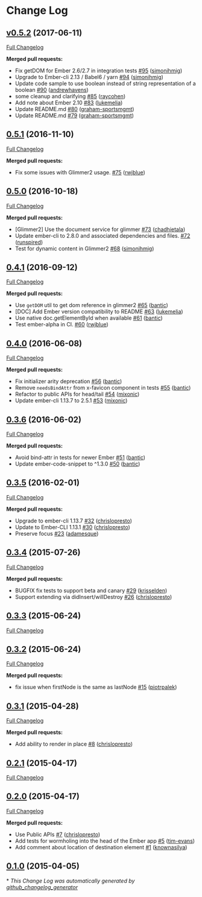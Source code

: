 # Change Log

## [v0.5.2](https://github.com/yapplabs/ember-wormhole/tree/v0.5.2) (2017-06-11)
[Full Changelog](https://github.com/yapplabs/ember-wormhole/compare/0.5.1...v0.5.2)

**Merged pull requests:**

- Fix getDOM for Ember 2.6/2.7 in integration tests [\#95](https://github.com/yapplabs/ember-wormhole/pull/95) ([simonihmig](https://github.com/simonihmig))
- Upgrade to Ember-cli 2.13 / Babel6 / yarn [\#94](https://github.com/yapplabs/ember-wormhole/pull/94) ([simonihmig](https://github.com/simonihmig))
- Update code sample to use boolean instead of string representation of a boolean [\#90](https://github.com/yapplabs/ember-wormhole/pull/90) ([andrewhavens](https://github.com/andrewhavens))
- some cleanup and clarifying [\#85](https://github.com/yapplabs/ember-wormhole/pull/85) ([raycohen](https://github.com/raycohen))
- Add note about Ember 2.10 [\#83](https://github.com/yapplabs/ember-wormhole/pull/83) ([lukemelia](https://github.com/lukemelia))
- Update README.md [\#80](https://github.com/yapplabs/ember-wormhole/pull/80) ([graham-sportsmgmt](https://github.com/graham-sportsmgmt))
- Update README.md [\#79](https://github.com/yapplabs/ember-wormhole/pull/79) ([graham-sportsmgmt](https://github.com/graham-sportsmgmt))

## [0.5.1](https://github.com/yapplabs/ember-wormhole/tree/0.5.1) (2016-11-10)
[Full Changelog](https://github.com/yapplabs/ember-wormhole/compare/0.5.0...0.5.1)

**Merged pull requests:**

- Fix some issues with Glimmer2 usage. [\#75](https://github.com/yapplabs/ember-wormhole/pull/75) ([rwjblue](https://github.com/rwjblue))

## [0.5.0](https://github.com/yapplabs/ember-wormhole/tree/0.5.0) (2016-10-18)
[Full Changelog](https://github.com/yapplabs/ember-wormhole/compare/0.4.1...0.5.0)

**Merged pull requests:**

- \[Glimmer2\] Use the document service for glimmer [\#73](https://github.com/yapplabs/ember-wormhole/pull/73) ([chadhietala](https://github.com/chadhietala))
- Update ember-cli to 2.8.0 and associated dependencies and files. [\#72](https://github.com/yapplabs/ember-wormhole/pull/72) ([runspired](https://github.com/runspired))
- Test for dynamic content in Glimmer2 [\#68](https://github.com/yapplabs/ember-wormhole/pull/68) ([simonihmig](https://github.com/simonihmig))

## [0.4.1](https://github.com/yapplabs/ember-wormhole/tree/0.4.1) (2016-09-12)
[Full Changelog](https://github.com/yapplabs/ember-wormhole/compare/0.4.0...0.4.1)

**Merged pull requests:**

- Use `getDOM` util to get dom reference in glimmer2 [\#65](https://github.com/yapplabs/ember-wormhole/pull/65) ([bantic](https://github.com/bantic))
- \[DOC\] Add Ember version compatibility to README [\#63](https://github.com/yapplabs/ember-wormhole/pull/63) ([lukemelia](https://github.com/lukemelia))
- Use native doc.getElementById when available [\#61](https://github.com/yapplabs/ember-wormhole/pull/61) ([bantic](https://github.com/bantic))
- Test ember-alpha in CI. [\#60](https://github.com/yapplabs/ember-wormhole/pull/60) ([rwjblue](https://github.com/rwjblue))

## [0.4.0](https://github.com/yapplabs/ember-wormhole/tree/0.4.0) (2016-06-08)
[Full Changelog](https://github.com/yapplabs/ember-wormhole/compare/0.3.6...0.4.0)

**Merged pull requests:**

- Fix initializer arity deprecation [\#56](https://github.com/yapplabs/ember-wormhole/pull/56) ([bantic](https://github.com/bantic))
- Remove `needsBindAttr` from x-favicon component in tests [\#55](https://github.com/yapplabs/ember-wormhole/pull/55) ([bantic](https://github.com/bantic))
- Refactor to public APIs for head/tail [\#54](https://github.com/yapplabs/ember-wormhole/pull/54) ([mixonic](https://github.com/mixonic))
- Update ember-cli 1.13.7 to 2.5.1 [\#53](https://github.com/yapplabs/ember-wormhole/pull/53) ([mixonic](https://github.com/mixonic))

## [0.3.6](https://github.com/yapplabs/ember-wormhole/tree/0.3.6) (2016-06-02)
[Full Changelog](https://github.com/yapplabs/ember-wormhole/compare/0.3.5...0.3.6)

**Merged pull requests:**

- Avoid bind-attr in tests for newer Ember [\#51](https://github.com/yapplabs/ember-wormhole/pull/51) ([bantic](https://github.com/bantic))
- Update ember-code-snippet to ^1.3.0 [\#50](https://github.com/yapplabs/ember-wormhole/pull/50) ([bantic](https://github.com/bantic))

## [0.3.5](https://github.com/yapplabs/ember-wormhole/tree/0.3.5) (2016-02-01)
[Full Changelog](https://github.com/yapplabs/ember-wormhole/compare/0.3.4...0.3.5)

**Merged pull requests:**

- Upgrade to ember-cli 1.13.7 [\#32](https://github.com/yapplabs/ember-wormhole/pull/32) ([chrislopresto](https://github.com/chrislopresto))
- Update to Ember-CLI 1.13.1 [\#30](https://github.com/yapplabs/ember-wormhole/pull/30) ([chrislopresto](https://github.com/chrislopresto))
- Preserve focus [\#23](https://github.com/yapplabs/ember-wormhole/pull/23) ([adamesque](https://github.com/adamesque))

## [0.3.4](https://github.com/yapplabs/ember-wormhole/tree/0.3.4) (2015-07-26)
[Full Changelog](https://github.com/yapplabs/ember-wormhole/compare/0.3.3...0.3.4)

**Merged pull requests:**

- BUGFIX fix tests to support beta and canary [\#29](https://github.com/yapplabs/ember-wormhole/pull/29) ([krisselden](https://github.com/krisselden))
- Support extending via didInsert/willDestroy [\#26](https://github.com/yapplabs/ember-wormhole/pull/26) ([chrislopresto](https://github.com/chrislopresto))

## [0.3.3](https://github.com/yapplabs/ember-wormhole/tree/0.3.3) (2015-06-24)
[Full Changelog](https://github.com/yapplabs/ember-wormhole/compare/0.3.2...0.3.3)

## [0.3.2](https://github.com/yapplabs/ember-wormhole/tree/0.3.2) (2015-06-24)
[Full Changelog](https://github.com/yapplabs/ember-wormhole/compare/0.3.1...0.3.2)

**Merged pull requests:**

- fix issue when firstNode is the same as lastNode [\#15](https://github.com/yapplabs/ember-wormhole/pull/15) ([piotrpalek](https://github.com/piotrpalek))

## [0.3.1](https://github.com/yapplabs/ember-wormhole/tree/0.3.1) (2015-04-28)
[Full Changelog](https://github.com/yapplabs/ember-wormhole/compare/0.2.1...0.3.1)

**Merged pull requests:**

- Add ability to render in place [\#8](https://github.com/yapplabs/ember-wormhole/pull/8) ([chrislopresto](https://github.com/chrislopresto))

## [0.2.1](https://github.com/yapplabs/ember-wormhole/tree/0.2.1) (2015-04-17)
[Full Changelog](https://github.com/yapplabs/ember-wormhole/compare/0.2.0...0.2.1)

## [0.2.0](https://github.com/yapplabs/ember-wormhole/tree/0.2.0) (2015-04-17)
[Full Changelog](https://github.com/yapplabs/ember-wormhole/compare/0.1.0...0.2.0)

**Merged pull requests:**

- Use Public APIs [\#7](https://github.com/yapplabs/ember-wormhole/pull/7) ([chrislopresto](https://github.com/chrislopresto))
- Add tests for wormholing into the head of the Ember app [\#5](https://github.com/yapplabs/ember-wormhole/pull/5) ([tim-evans](https://github.com/tim-evans))
- Add comment about location of destination element [\#1](https://github.com/yapplabs/ember-wormhole/pull/1) ([knownasilya](https://github.com/knownasilya))

## [0.1.0](https://github.com/yapplabs/ember-wormhole/tree/0.1.0) (2015-04-05)


\* *This Change Log was automatically generated by [github_changelog_generator](https://github.com/skywinder/Github-Changelog-Generator)*